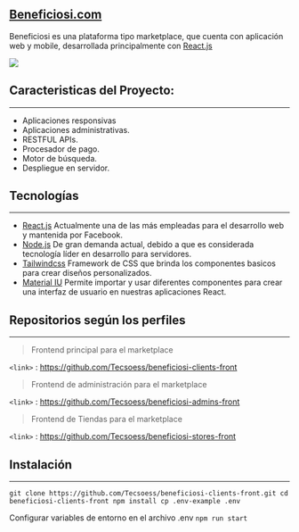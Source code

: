 ##  [Beneficiosi.com](http://tubeneficiosi.com/ "Beneficiosi.com")

Beneficiosi es una plataforma tipo marketplace, que cuenta con aplicación web y mobile, desarrollada principalmente con [React.js](https://es.reactjs.org/ "React.js")

![](https://i.imgur.com/Sag0hOi.jpg)


## Caracteristicas del Proyecto:

------------



- Aplicaciones responsivas
- Aplicaciones administrativas.
- RESTFUL APIs.
- Procesador de pago.
- Motor de búsqueda.
- Despliegue en servidor.


## Tecnologías 

------------
- [React.js](https://github.com/Tecsoess/Ebook-React-js/wiki) Actualmente una de las más empleadas para el desarrollo web y mantenida por Facebook.
- [Node.js](https://github.com/Tecsoess/Node/wiki) De gran demanda actual, debido a que es considerada tecnología líder en desarrollo para servidores.
- [Tailwindcss](https://tailwindcss.com/ "Tailwindcss")  Framework de CSS que brinda los componentes basicos para crear diseños personalizados.
- [Material IU](https://mui.com/ "Material IU") Permite importar y usar diferentes componentes para crear una interfaz de usuario en nuestras aplicaciones React.



## Repositorios según los perfiles

------------

                    
>Frontend principal para el marketplace

`<link>` : <https://github.com/Tecsoess/beneficiosi-clients-front>


>Frontend de administración para el marketplace

`<link>` : <https://github.com/Tecsoess/beneficiosi-admins-front>

>Frontend de Tiendas para el marketplace

`<link>` : <https://github.com/Tecsoess/beneficiosi-stores-front>




## Instalación

------------



`git clone https://github.com/Tecsoess/beneficiosi-clients-front.git
cd beneficiosi-clients-front
npm install
cp .env-example .env`

Configurar variables de entorno en el archivo .env
`npm run start`


